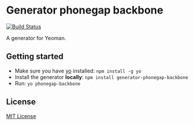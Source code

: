 # Generator phonegap backbone
[![Build Status](https://secure.travis-ci.org/jclem/generator-phonegap-backbone.png?branch=master)](https://travis-ci.org/jclem/generator-phonegap-backbone)

A generator for Yeoman.

## Getting started
- Make sure you have [yo](https://github.com/yeoman/yo) installed:
    `npm install -g yo`
- Install the generator **locally**: `npm install generator-phonegap-backbone`
- Run: `yo phonegap-backbone`

## License
[MIT License](http://en.wikipedia.org/wiki/MIT_License)
